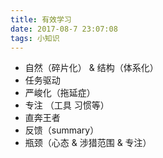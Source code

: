 ```yaml
---
title: 有效学习
date: 2017-08-7 23:07:08
tags: 小知识
---
```




- 自然（碎片化） & 结构（体系化）
- 任务驱动
- 严峻化（拖延症）
- 专注 （工具 习惯等）
- 直奔王者
- 反馈（summary）
- 瓶颈（心态 & 涉猎范围 & 专注）